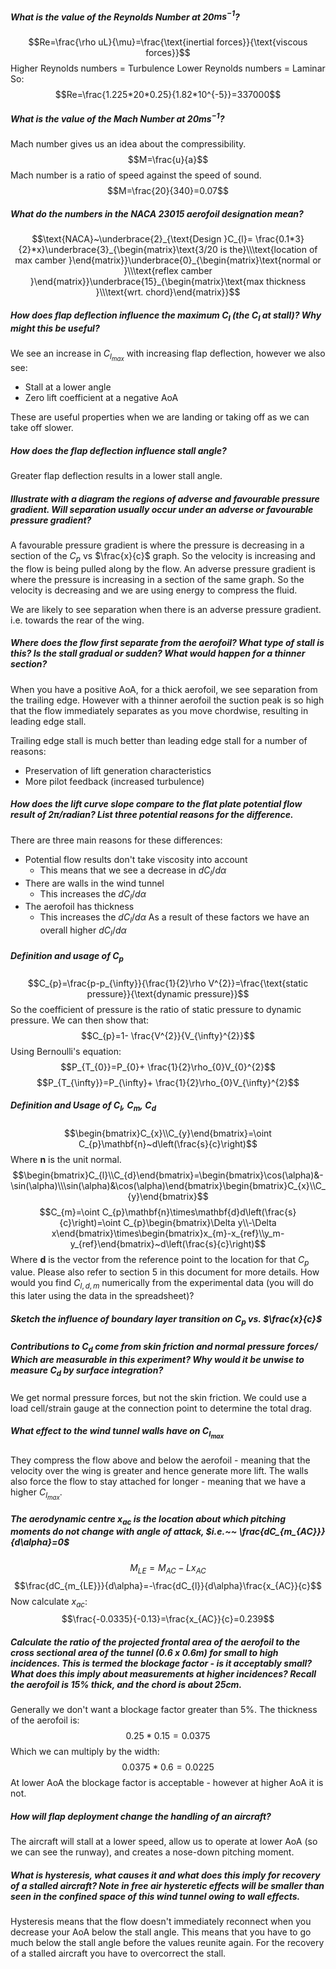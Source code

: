 ##### What is the value of the Reynolds Number at 20$ms^{-1}$?
$$Re=\frac{\rho uL}{\mu}=\frac{\text{inertial forces}}{\text{viscous forces}}$$
Higher Reynolds numbers = Turbulence
Lower Reynolds numbers = Laminar
So:
$$Re=\frac{1.225*20*0.25}{1.82*10^{-5}}=337000$$

##### What is the value of the Mach Number at 20$ms^{-1}$?
Mach number gives us an idea about the compressibility.
$$M=\frac{u}{a}$$
Mach number is a ratio of speed against the speed of sound.
$$M=\frac{20}{340}=0.07$$
##### What do the numbers in the NACA 23015 aerofoil designation mean?
$$\text{NACA}~\underbrace{2}_{\text{Design }C_{l}= \frac{0.1*3}{2}*x}\underbrace{3}_{\begin{matrix}\text{3/20 is the}\\\text{location of max camber }\end{matrix}}\underbrace{0}_{\begin{matrix}\text{normal or }\\\text{reflex camber }\end{matrix}}\underbrace{15}_{\begin{matrix}\text{max thickness }\\\text{wrt. chord}\end{matrix}}$$
##### How does flap deflection influence the maximum $C_{l}$ (the $C_{l}$ at stall)? Why might this be useful?
We see an increase in $C_{l_{max}}$ with increasing flap deflection, however we also see:
- Stall at a lower angle
- Zero lift coefficient at a negative AoA

These are useful properties when we are landing or taking off as we can take off slower.
##### How does the flap deflection influence stall angle?
Greater flap deflection results in a lower stall angle.
##### Illustrate with a diagram the regions of adverse and favourable pressure gradient. Will separation usually occur under an adverse or favourable pressure gradient?
A favourable pressure gradient is where the pressure is decreasing in a section of the $C_{p}$ vs $\frac{x}{c}$ graph. So the velocity is increasing and the flow is being pulled along by the flow.
An adverse pressure gradient is where the pressure is increasing in a section of the same graph. So the velocity is decreasing and we are using energy to compress the fluid.

We are likely to see separation when there is an adverse pressure gradient. i.e. towards the rear of the wing.
##### Where does the flow first separate from the aerofoil? What type of stall is this? Is the stall gradual or sudden? What would happen for a thinner section?
When you have a positive AoA, for a thick aerofoil, we see separation from the trailing edge.
However with a thinner aerofoil the suction peak is so high that the flow immediately separates as you move chordwise, resulting in leading edge stall.

Trailing edge stall is much better than leading edge stall for a number of reasons:
- Preservation of lift generation characteristics
- More pilot feedback (increased turbulence)

##### How does the lift curve slope compare to the flat plate potential flow result of $2\pi$/radian? List three potential reasons for the difference.
There are three main reasons for these differences:
- Potential flow results don't take viscosity into account
	- This means that we see a decrease in $dC_{l}/d\alpha$
- There are walls in the wind tunnel
	- This increases the $dC_{l}/d\alpha$
- The aerofoil has thickness
	- This increases the $dC_{l}/d\alpha$
As a result of these factors we have an overall higher $dC_{l}/d\alpha$
##### Definition and usage of $C_{p}$
$$C_{p}=\frac{p-p_{\infty}}{\frac{1}{2}\rho V^{2}}=\frac{\text{static pressure}}{\text{dynamic pressure}}$$
So the coefficient of pressure is the ratio of static pressure to dynamic pressure.
We can then show that:
$$C_{p}=1- \frac{V^{2}}{V_{\infty}^{2}}$$
Using Bernoulli's equation:
$$P_{T_{0}}=P_{0}+ \frac{1}{2}\rho_{0}V_{0}^{2}$$
$$P_{T_{\infty}}=P_{\infty}+ \frac{1}{2}\rho_{0}V_{\infty}^{2}$$
##### Definition and Usage of $C_{l},~C_{m},~C_{d}$
$$\begin{bmatrix}C_{x}\\C_{y}\end{bmatrix}=\oint C_{p}\mathbf{n}~d\left(\frac{s}{c}\right)$$
Where $\mathbf{n}$ is the unit normal.
$$\begin{bmatrix}C_{l}\\C_{d}\end{bmatrix}=\begin{bmatrix}\cos(\alpha)&-\sin(\alpha)\\\sin(\alpha)&\cos(\alpha)\end{bmatrix}\begin{bmatrix}C_{x}\\C_{y}\end{bmatrix}$$
$$C_{m}=\oint C_{p}\mathbf{n}\times\mathbf{d}d\left(\frac{s}{c}\right)=\oint C_{p}\begin{bmatrix}\Delta y\\-\Delta x\end{bmatrix}\times\begin{bmatrix}x_{m}-x_{ref}\\y_m-y_{ref}\end{bmatrix}~d\left(\frac{s}{c}\right)$$
Where $\mathbf{d}$ is the vector from the reference point to the location for that $C_p$ value. Please also refer to section 5 in this document for more details. How would you find $C_{l,d,m}$ numerically from the experimental data (you will do this later using the data in the spreadsheet)?
##### Sketch the influence of boundary layer transition on $C_{p}$ vs. $\frac{x}{c}$

##### Contributions to $C_{d}$ come from skin friction and normal pressure forces/ Which are measurable in this experiment? Why would it be unwise to measure $C_{d}$ by surface integration?
We get normal pressure forces, but not the skin friction. We could use a load cell/strain gauge at the connection point to determine the total drag.
##### What effect to the wind tunnel walls have on $C_{l_{max}}$
They compress the flow above and below the aerofoil - meaning that the velocity over the wing is greater and hence generate more lift.
The walls also force the flow to stay attached for longer - meaning that we have a higher $C_{l_{max}}$.
##### The aerodynamic centre $x_{ac}$ is the location about which pitching moments do not change with angle of attack, $i.e.~~ \frac{dC_{m_{AC}}}{d\alpha}=0$
$$M_{LE}=M_{AC}-Lx_{AC}$$
$$\frac{dC_{m_{LE}}}{d\alpha}=-\frac{dC_{l}}{d\alpha}\frac{x_{AC}}{c}$$
Now calculate $x_{ac}$:
$$\frac{-0.0335}{-0.13}=\frac{x_{AC}}{c}=0.239$$
##### Calculate the ratio of the projected frontal area of the aerofoil to the cross sectional area of the tunnel (0.6 x 0.6m) for small to high incidences. This is termed the blockage factor - is it acceptably small? What does this imply about measurements at higher incidences? Recall the aerofoil is 15% thick, and the chord is about 25cm.
Generally we don't want a blockage factor greater than 5%.
The thickness of the aerofoil is:
$$0.25*0.15=0.0375$$
Which we can multiply by the width:
$$0.0375*0.6=0.0225$$
At lower AoA the blockage factor is acceptable - however at higher AoA it is not.
##### How will flap deployment change the handling of an aircraft?
The aircraft will stall at a lower speed, allow us to operate at lower AoA (so we can see the runway), and creates a nose-down pitching moment.
##### What is hysteresis, what causes it and what does this imply for recovery of a stalled aircraft? Note in free air hysteretic effects will be smaller than seen in the confined space of this wind tunnel owing to wall effects.
Hysteresis means that the flow doesn't immediately reconnect when you decrease your AoA below the stall angle. This means that you have to go much below the stall angle before the values reunite again.
For the recovery of a stalled aircraft you have to overcorrect the stall. 